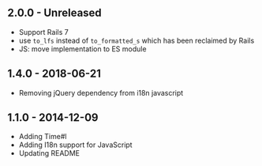 ## 2.0.0 - Unreleased

- Support Rails 7
- use `to_lfs` instead of `to_formatted_s` which has been reclaimed by Rails
- JS: move implementation to ES module

## 1.4.0 - 2018-06-21

- Removing jQuery dependency from i18n javascript

## 1.1.0 - 2014-12-09

- Adding Time#l
- Adding I18n support for JavaScript
- Updating README
